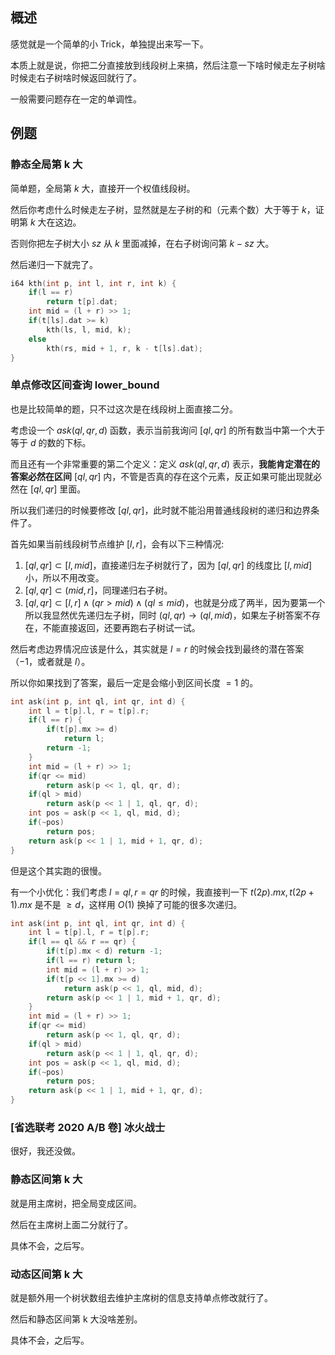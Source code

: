 
## 概述

感觉就是一个简单的小 Trick，单独提出来写一下。

本质上就是说，你把二分直接放到线段树上来搞，然后注意一下啥时候走左子树啥时候走右子树啥时候返回就行了。

一般需要问题存在一定的单调性。

## 例题

### 静态全局第 k 大

简单题，全局第 $k$ 大，直接开一个权值线段树。

然后你考虑什么时候走左子树，显然就是左子树的和（元素个数）大于等于 $k$，证明第 $k$ 大在这边。

否则你把左子树大小 $sz$ 从 $k$ 里面减掉，在右子树询问第 $k - sz$ 大。

然后递归一下就完了。

```cpp
i64 kth(int p, int l, int r, int k) {
	if(l == r) 
		return t[p].dat;
	int mid = (l + r) >> 1;
	if(t[ls].dat >= k) 
		kth(ls, l, mid, k);
	else 
		kth(rs, mid + 1, r, k - t[ls].dat);
}
```

### 单点修改区间查询 lower_bound

也是比较简单的题，只不过这次是在线段树上面直接二分。

考虑设一个 $ask(ql,qr,d)$ 函数，表示当前我询问 $[ql, qr]$ 的所有数当中第一个大于等于 $d$ 的数的下标。

而且还有一个非常重要的第二个定义：定义 $ask(ql, qr, d)$ 表示，**我能肯定潜在的答案必然在区间** $[ql, qr]$ 内，不管是否真的存在这个元素，反正如果可能出现就必然在 $[ql, qr]$ 里面。

所以我们递归的时候要修改 $[ql, qr]$，此时就不能沿用普通线段树的递归和边界条件了。

首先如果当前线段树节点维护 $[l, r]$，会有以下三种情况:

1. $[ql, qr] \subset [l, mid]$，直接递归左子树就行了，因为 $[ql, qr]$ 的线度比 $[l, mid]$ 小，所以不用改变。
2. $[ql, qr] \subset (mid, r]$，同理递归右子树。
3. $[ql, qr] \subset [l, r] \land (qr > mid) \land (ql \le mid)$，也就是分成了两半，因为要第一个所以我显然优先递归左子树，同时 $(ql, qr) \to (ql, mid)$，如果左子树答案不存在，不能直接返回，还要再跑右子树试一试。

然后考虑边界情况应该是什么，其实就是 $l = r$ 的时候会找到最终的潜在答案（$-1$，或者就是 $l$）。

所以你如果找到了答案，最后一定是会缩小到区间长度 $= 1$ 的。

```cpp
int ask(int p, int ql, int qr, int d) {
	int l = t[p].l, r = t[p].r;
	if(l == r) {
		if(t[p].mx >= d) 
			return l;
		return -1; 
	}
	int mid = (l + r) >> 1;
	if(qr <= mid) 
		return ask(p << 1, ql, qr, d);	
	if(ql > mid) 
		return ask(p << 1 | 1, ql, qr, d);
	int pos = ask(p << 1, ql, mid, d);
	if(~pos) 
		return pos;
	return ask(p << 1 | 1, mid + 1, qr, d);
}
```

但是这个其实跑的很慢。

有一个小优化：我们考虑 $l = ql, r = qr$ 的时候，我直接判一下 $t(2p).mx,t(2p + 1).mx$ 是不是 $\ge d$，这样用 $O(1)$ 换掉了可能的很多次递归。

```cpp
int ask(int p, int ql, int qr, int d) {
	int l = t[p].l, r = t[p].r;
	if(l == ql && r == qr) {
		if(t[p].mx < d) return -1;
		if(l == r) return l;
		int mid = (l + r) >> 1;
		if(t[p << 1].mx >= d) 
			return ask(p << 1, ql, mid, d);
		return ask(p << 1 | 1, mid + 1, qr, d);
	}
	int mid = (l + r) >> 1;
	if(qr <= mid) 
		return ask(p << 1, ql, qr, d);	
	if(ql > mid) 
		return ask(p << 1 | 1, ql, qr, d);
	int pos = ask(p << 1, ql, mid, d);
	if(~pos) 
		return pos;
	return ask(p << 1 | 1, mid + 1, qr, d);
}
```

### [省选联考 2020 A/B 卷] 冰火战士

很好，我还没做。

### 静态区间第 k 大

就是用主席树，把全局变成区间。

然后在主席树上面二分就行了。

具体不会，之后写。

### 动态区间第 k 大

就是额外用一个树状数组去维护主席树的信息支持单点修改就行了。

然后和静态区间第 k 大没啥差别。

具体不会，之后写。
